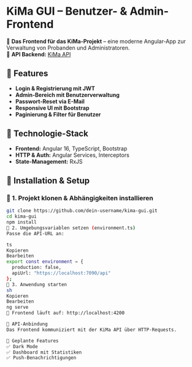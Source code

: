 # KiMa GUI – Benutzer- & Admin-Frontend

🔹 **Das Frontend für das KiMa-Projekt** – eine moderne Angular-App zur Verwaltung von Probanden und Administratoren.  
🔗 **API Backend:** [KiMa API](https://github.com/dein-username/kima-api)

## 🚀 Features
- **Login & Registrierung mit JWT**
- **Admin-Bereich mit Benutzerverwaltung**
- **Passwort-Reset via E-Mail**
- **Responsive UI mit Bootstrap**
- **Paginierung & Filter für Benutzer**

## 📂 Technologie-Stack
- **Frontend:** Angular 16, TypeScript, Bootstrap  
- **HTTP & Auth:** Angular Services, Interceptors  
- **State-Management:** RxJS  

## 🔧 Installation & Setup
### 🔹 1. Projekt klonen & Abhängigkeiten installieren
```sh
git clone https://github.com/dein-username/kima-gui.git
cd kima-gui
npm install
🔹 2. Umgebungsvariablen setzen (environment.ts)
Passe die API-URL an:

ts
Kopieren
Bearbeiten
export const environment = {
  production: false,
  apiUrl: "https://localhost:7090/api"
};
🔹 3. Anwendung starten
sh
Kopieren
Bearbeiten
ng serve
🔗 Frontend läuft auf: http://localhost:4200

📡 API-Anbindung
Das Frontend kommuniziert mit der KiMa API über HTTP-Requests.

📜 Geplante Features
✅ Dark Mode
✅ Dashboard mit Statistiken
✅ Push-Benachrichtigungen
